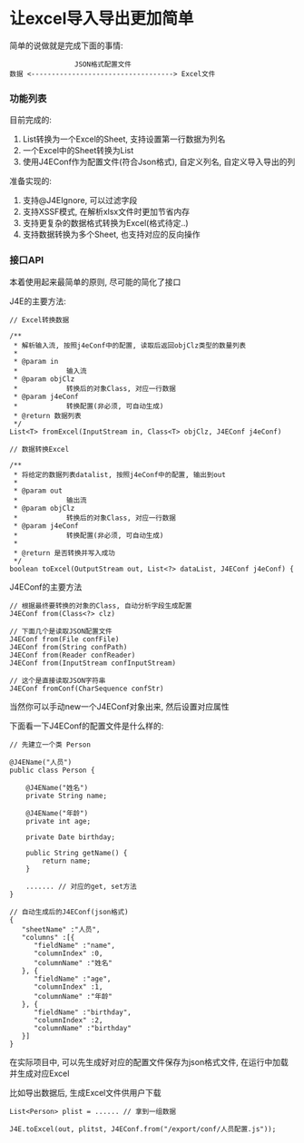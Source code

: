 让excel导入导出更加简单
=======

简单的说做就是完成下面的事情:

					JSON格式配置文件
    数据 <-----------------------------------> Excel文件
	
### 功能列表

目前完成的:

1. List转换为一个Excel的Sheet, 支持设置第一行数据为列名
2. 一个Excel中的Sheet转换为List
3. 使用J4EConf作为配置文件(符合Json格式), 自定义列名, 自定义导入导出的列

准备实现的:

1. 支持@J4EIgnore, 可以过滤字段
2. 支持XSSF模式, 在解析xlsx文件时更加节省内存
3. 支持更复杂的数据格式转换为Excel(格式待定..)
4. 支持数据转换为多个Sheet, 也支持对应的反向操作


### 接口API
	
本着使用起来最简单的原则, 尽可能的简化了接口

J4E的主要方法:
	
	// Excel转换数据 
	
	/**
	 * 解析输入流, 按照j4eConf中的配置, 读取后返回objClz类型的数量列表
	 * 
	 * @param in
	 *            输入流
	 * @param objClz
	 *            转换后的对象Class, 对应一行数据
	 * @param j4eConf
	 *            转换配置(非必须, 可自动生成)
	 * @return 数据列表
	 */
	List<T> fromExcel(InputStream in, Class<T> objClz, J4EConf j4eConf)
	
	// 数据转换Excel
	
	/**
	 * 将给定的数据列表datalist, 按照j4eConf中的配置, 输出到out
	 * 
	 * @param out
	 *            输出流
	 * @param objClz
	 *            转换后的对象Class, 对应一行数据
	 * @param j4eConf
	 *            转换配置(非必须, 可自动生成)
	 * 
	 * @return 是否转换并写入成功
	 */
	boolean toExcel(OutputStream out, List<?> dataList, J4EConf j4eConf) {
	
J4EConf的主要方法

	// 根据最终要转换的对象的Class, 自动分析字段生成配置
	J4EConf from(Class<?> clz)
	
	// 下面几个是读取JSON配置文件
	J4EConf from(File confFile)
	J4EConf from(String confPath)
	J4EConf from(Reader confReader)
	J4EConf from(InputStream confInputStream)
	
	// 这个是直接读取JSON字符串
	J4EConf fromConf(CharSequence confStr)

当然你可以手动new一个J4EConf对象出来, 然后设置对应属性

下面看一下J4EConf的配置文件是什么样的:

	// 先建立一个类 Person
	
	@J4EName("人员")
	public class Person {

	    @J4EName("姓名")
	    private String name;

	    @J4EName("年龄")
	    private int age;

	    private Date birthday;

	    public String getName() {
	        return name;
	    }
		
		....... // 对应的get, set方法
	}
	
	// 自动生成后的J4EConf(json格式)
	{
	   "sheetName" :"人员",
	   "columns" :[{
	      "fieldName" :"name",
	      "columnIndex" :0,
	      "columnName" :"姓名"
	   }, {
	      "fieldName" :"age",
	      "columnIndex" :1,
	      "columnName" :"年龄"
	   }, {
	      "fieldName" :"birthday",
	      "columnIndex" :2,
	      "columnName" :"birthday"
	   }]
	}
	
在实际项目中, 可以先生成好对应的配置文件保存为json格式文件, 在运行中加载并生成对应Excel

比如导出数据后, 生成Excel文件供用户下载

	List<Person> plist = ...... // 拿到一组数据
	
	J4E.toExcel(out, plitst, J4EConf.from("/export/conf/人员配置.js"));
	